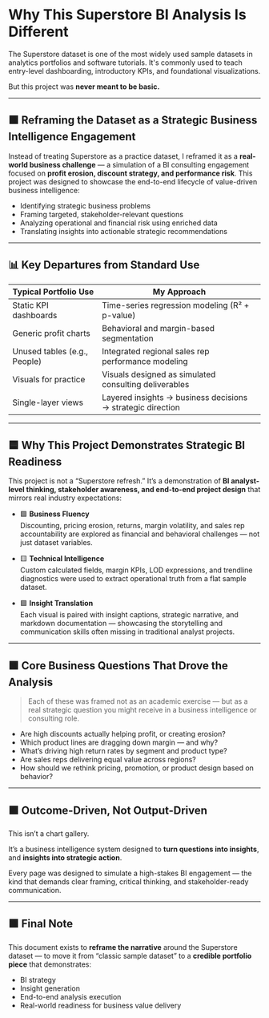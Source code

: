 # Why This Superstore BI Analysis Is Different

The Superstore dataset is one of the most widely used sample datasets in analytics portfolios and software tutorials. It's commonly used to teach entry-level dashboarding, introductory KPIs, and foundational visualizations.

But this project was **never meant to be basic.**

---

## 🟩 Reframing the Dataset as a Strategic Business Intelligence Engagement

Instead of treating Superstore as a practice dataset, I reframed it as a **real-world business challenge** — a simulation of a BI consulting engagement focused on **profit erosion, discount strategy, and performance risk**. This project was designed to showcase the end-to-end lifecycle of value-driven business intelligence:

- Identifying strategic business problems
- Framing targeted, stakeholder-relevant questions
- Analyzing operational and financial risk using enriched data
- Translating insights into actionable strategic recommendations

---

## 📊 Key Departures from Standard Use

| Typical Portfolio Use | My Approach |
|------------------------|-------------|
| Static KPI dashboards | Time-series regression modeling (R² + p-value) |
| Generic profit charts | Behavioral and margin-based segmentation |
| Unused tables (e.g., People) | Integrated regional sales rep performance modeling |
| Visuals for practice | Visuals designed as simulated consulting deliverables |
| Single-layer views | Layered insights → business decisions → strategic direction |

---

## 🟦 Why This Project Demonstrates Strategic BI Readiness

This project is not a “Superstore refresh.” It’s a demonstration of **BI analyst-level thinking, stakeholder awareness, and end-to-end project design** that mirrors real industry expectations:

- 🟩 **Business Fluency**  
  Discounting, pricing erosion, returns, margin volatility, and sales rep accountability are explored as financial and behavioral challenges — not just dataset variables.

- 🟨 **Technical Intelligence**  
  Custom calculated fields, margin KPIs, LOD expressions, and trendline diagnostics were used to extract operational truth from a flat sample dataset.

- 🟪 **Insight Translation**  
  Each visual is paired with insight captions, strategic narrative, and markdown documentation — showcasing the storytelling and communication skills often missing in traditional analyst projects.

---

## 🟩 Core Business Questions That Drove the Analysis

> Each of these was framed not as an academic exercise — but as a real strategic question you might receive in a business intelligence or consulting role.

- Are high discounts actually helping profit, or creating erosion?
- Which product lines are dragging down margin — and why?
- What’s driving high return rates by segment and product type?
- Are sales reps delivering equal value across regions?
- How should we rethink pricing, promotion, or product design based on behavior?

---

## 🟪 Outcome-Driven, Not Output-Driven

This isn’t a chart gallery.

It’s a business intelligence system designed to **turn questions into insights**, and **insights into strategic action**.

Every page was designed to simulate a high-stakes BI engagement — the kind that demands clear framing, critical thinking, and stakeholder-ready communication.

---

## 🟩 Final Note

This document exists to **reframe the narrative** around the Superstore dataset — to move it from “classic sample dataset” to a **credible portfolio piece** that demonstrates:

- BI strategy
- Insight generation
- End-to-end analysis execution
- Real-world readiness for business value delivery

